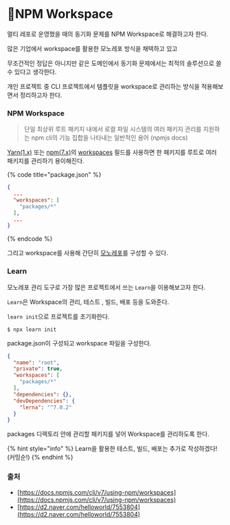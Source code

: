 # NPM Workspace

멀티 레포로 운영했을 때의 동기화 문제를 NPM Workspace로 해결하고자 한다.

많은 기업에서 workspace를 활용한 모노레포 방식을 채택하고 있고

무조건적인 정답은 아니지만 같은 도메인에서 동기화 문제에서는 최적의 솔루션으로 쓸 수 있다고 생각한다.

개인 프로젝트 중 CLI 프로젝트에서 템플릿을 workspace로 관리하는 방식을 적용해보면서 정리하고자 한다.



### NPM Workspace

> 단일 최상위 루트 패키지 내에서 로컬 파일 시스템의 여러 패키지 관리를 지원하는 npm cli의 기능 집합을 나타내는 일반적인 용어 (npmjs docs)

[Yarn(1.x)](https://classic.yarnpkg.com/lang/en/docs/workspaces/) 또는 [npm(7.x)](https://docs.npmjs.com/cli/v7/using-npm/workspaces)의 [workspaces](https://yarnpkg.com/features/workspaces) 필드를 사용하면 한 패키지를 루트로 여러 패키지를 관리하기 용이해진다.

{% code title="package.json" %}
```json
{
  ...
  "workspaces": [
    "packages/*"
  ],
  ...
}

```
{% endcode %}

그리고 workspace를 사용해 간단히 [모노레포](https://yarnpkg.com/advanced/lexicon#monorepository)를 구성할 수 있다.&#x20;



### Learn

모노레포 관리 도구로 가장 많은 프로젝트에서 쓰는 `Learn`을 이용해보고자 한다.

`Learn`은 Workspace의 관리, 테스트 , 빌드, 배포 등을 도와준다.



`learn init`으로 프로젝트를 초기화한다.

```
$ npx learn init
```



package.json이 구성되고 workspace 파일을 구성한다.

```json
{
  "name": "root",
  "private": true,
  "workspaces": [
    "packages/*"
  ],
  "dependencies": {},
  "devDependencies": {
    "lerna": "^7.0.2"
  }
}

```



packages 디렉토리 안에 관리할 패키지를 넣어 Workspace를 관리하도록 한다.



{% hint style="info" %}
Learn을 활용한 테스트, 빌드, 배포는 추가로 작성하겠다!(커밍순!)
{% endhint %}



### 출처

* [https://docs.npmjs.com/cli/v7/using-npm/workspaces](https://docs.npmjs.com/cli/v7/using-npm/workspaces)
* [https://d2.naver.com/helloworld/7553804](https://d2.naver.com/helloworld/7553804)
